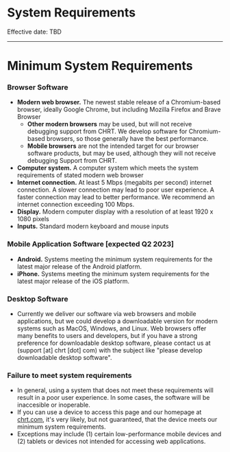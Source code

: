# System Requirements

Effective date: TBD

---

# Minimum System Requirements

### Browser Software

- **Modern web browser.** The newest stable release of a Chromium-based browser, ideally Google Chrome, but including Mozilla Firefox and Brave Browser
  - **Other modern browsers** may be used, but will not receive debugging support from CHRT. We develop software for Chromium-based browsers, so those generally have the best performance.
  - **Mobile browsers** are not the intended target for our browser software products, but may be used, although they will not receive debugging Support from CHRT.
- **Computer system.** A computer system which meets the system requirements of stated modern web browser
- **Internet connection.** At least 5 Mbps (megabits per second) internet connection. A slower connection may lead to poor user experience. A faster connection may lead to better performance. We recommend an internet connection exceeding 100 Mbps.
- **Display.** Modern computer display with a resolution of at least 1920 x 1080 pixels
- **Inputs.** Standard modern keyboard and mouse inputs

### Mobile Application Software [expected Q2 2023]

- **Android.** Systems meeting the minimum system requirements for the latest major release of the Android platform.
- **iPhone.** Systems meeting the minimum system requirements for the latest major release of the iOS platform.

### Desktop Software

- Currently we deliver our software via web browsers and mobile applications, but we could develop a downloadable version for modern systems such as MacOS, Windows, and Linux. Web browsers offer many benefits to users and developers, but if you have a strong preference for downloadable desktop software, please contact us at (support [at] chrt [dot] com) with the subject like "please develop downloadable desktop software".

### Failure to meet system requirements

- In general, using a system that does not meet these requirements will result in a poor user experience. In some cases, the software will be inaccesible or inoperable.
- If you can use a device to access this page and our homepage at [chrt.com](https://chrt.com), it's very likely, but not guaranteed, that the device meets our minimum system requirements.
- Exceptions may include (1) certain low-performance mobile devices and (2) tablets or devices not intended for accessing web applications.
